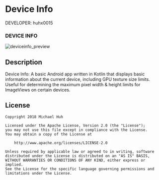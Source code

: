 Device Info
===========

DEVELOPER: huhx0015

### DEVICE INFO
![deviceinfo_preview](https://user-images.githubusercontent.com/1645482/40882356-2c00c3c6-6694-11e8-8420-75b9d39eb06f.png)

## Description

Device Info: A basic Android app written in Kotlin that displays basic information about the current device, including GPU texture size limits. Useful for determining the maximum pixel width & height limits for ImageViews on certain devices.

## License

    Copyright 2018 Michael Huh

    Licensed under the Apache License, Version 2.0 (the "License");
    you may not use this file except in compliance with the License.
    You may obtain a copy of the License at

        http://www.apache.org/licenses/LICENSE-2.0

    Unless required by applicable law or agreed to in writing, software
    distributed under the License is distributed on an "AS IS" BASIS,
    WITHOUT WARRANTIES OR CONDITIONS OF ANY KIND, either express or implied.
    See the License for the specific language governing permissions and
    limitations under the License.